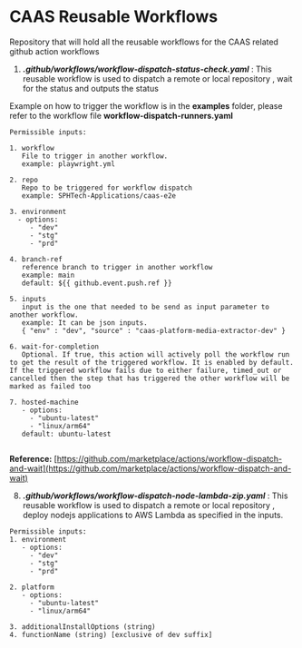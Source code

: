 # CAAS Reusable Workflows
Repository that will hold all the reusable workflows for the CAAS related github action workflows

1. ***.github/workflows/workflow-dispatch-status-check.yaml*** : This reusable workflow is used to dispatch a remote or local repository , wait for the status and outputs the status

Example on how to trigger the workflow is in the **examples** folder, please refer to the workflow file **workflow-dispatch-runners.yaml**

```
Permissible inputs:

1. workflow
   File to trigger in another workflow.
   example: playwright.yml

2. repo
   Repo to be triggered for workflow dispatch
   example: SPHTech-Applications/caas-e2e

3. environment
  - options:
     - "dev"
     - "stg"
     - "prd"
  
4. branch-ref
   reference branch to trigger in another workflow
   example: main
   default: ${{ github.event.push.ref }}

5. inputs
   input is the one that needed to be send as input parameter to another workflow.
   example: It can be json inputs.
   { "env" : "dev", "source" : "caas-platform-media-extractor-dev" }

6. wait-for-completion
   Optional. If true, this action will actively poll the workflow run to get the result of the triggered workflow. It is enabled by default. If the triggered workflow fails due to either failure, timed_out or    cancelled then the step that has triggered the other workflow will be marked as failed too

7. hosted-machine
   - options:
     - "ubuntu-latest"
     - "linux/arm64"
   default: ubuntu-latest
   

```
**Reference:** [https://github.com/marketplace/actions/workflow-dispatch-and-wait](https://github.com/marketplace/actions/workflow-dispatch-and-wait)

8. ***.github/workflows/workflow-dispatch-node-lambda-zip.yaml*** : This reusable workflow is used to dispatch a remote or local repository , deploy nodejs applications to AWS Lambda as specified in the inputs.
```
Permissible inputs:
1. environment
   - options:
     - "dev"
     - "stg"
     - "prd"
     
2. platform
   - options:
     - "ubuntu-latest"
     - "linux/arm64"
 
3. additionalInstallOptions (string)
4. functionName (string) [exclusive of dev suffix]
```
